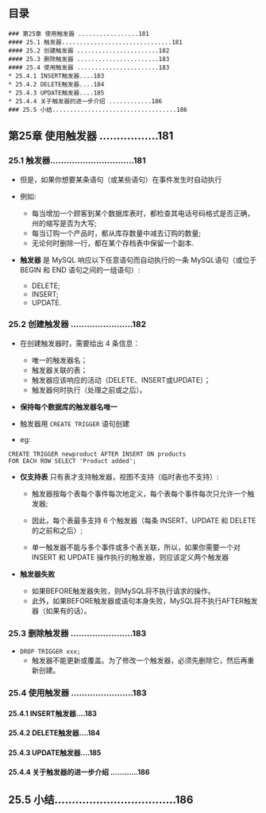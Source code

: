 ## 目录
```
### 第25章 使用触发器 .................181
#### 25.1 触发器...............................181
#### 25.2 创建触发器 .......................182
#### 25.3 删除触发器 .......................183
#### 25.4 使用触发器 .......................183
* 25.4.1 INSERT触发器....183
* 25.4.2 DELETE触发器....184
* 25.4.3 UPDATE触发器....185
* 25.4.4 关于触发器的进一步介绍 ............186
### 25.5 小结...................................186
```


## 第25章 使用触发器 .................181
### 25.1 触发器...............................181
* 但是，如果你想要某条语句（或某些语句）在事件发生时自动执行

* 例如:
    * 每当增加一个顾客到某个数据库表时，都检查其电话号码格式是否正确，州的缩写是否为大写;
    * 每当订购一个产品时，都从库存数量中减去订购的数量;
    * 无论何时删除一行，都在某个存档表中保留一个副本.

* **触发器** 是 MySQL 响应以下任意语句而自动执行的一条 MySQL语句（或位于 BEGIN 和 END 语句之间的一组语句）:
    * DELETE;
    * INSERT;
    * UPDATE.

### 25.2 创建触发器 .......................182
* 在创建触发器时，需要给出 4 条信息：
    * 唯一的触发器名；
    * 触发器关联的表；
    * 触发器应该响应的活动（DELETE、INSERT或UPDATE）；
    * 触发器何时执行（处理之前或之后）。

* **保持每个数据库的触发器名唯一**

* 触发器用 `CREATE TRIGGER` 语句创建
* eg:
```mysql
CREATE TRIGGER newproduct AFTER INSERT ON products
FOR EACH ROW SELECT 'Product added';
```

* **仅支持表** 只有表才支持触发器，视图不支持（临时表也不支持）:
    * 触发器按每个表每个事件每次地定义，每个表每个事件每次只允许一个触发器;
    
    * 因此，每个表最多支持 6 个触发器（每条 INSERT、UPDATE 和 DELETE 的之前和之后）;
    
    * 单一触发器不能与多个事件或多个表关联，所以，如果你需要一个对 INSERT 和 UPDATE 操作执行的触发器，则应该定义两个触发器

* **触发器失败**
    * 如果BEFORE触发器失败，则MySQL将不执行请求的操作。
    * 此外，如果BEFORE触发器或语句本身失败，MySQL将不执行AFTER触发器（如果有的话）。

### 25.3 删除触发器 .......................183
* `DROP TRIGGER xxx;`
    * 触发器不能更新或覆盖。为了修改一个触发器，必须先删除它，然后再重新创建。
    
### 25.4 使用触发器 .......................183
#### 25.4.1 INSERT触发器....183


#### 25.4.2 DELETE触发器....184


#### 25.4.3 UPDATE触发器....185


#### 25.4.4 关于触发器的进一步介绍 ............186


## 25.5 小结...................................186